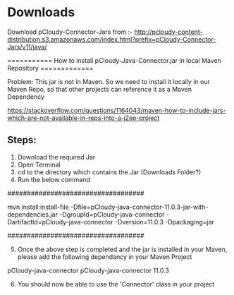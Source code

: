 # Downloads

Download pCloudy-Connector-Jars from :- http://pcloudy-content-distribution.s3.amazonaws.com/index.html?prefix=pCloudy-Connector-Jars/v11/java/


=========== How to install pCloudy-Java-Connector.jar in local Maven Repository =============



Problem: This jar is not in Maven. So we need to install it locally in our Maven Repo,
so that other projects can reference it as a Maven Dependency



https://stackoverflow.com/questions/1164043/maven-how-to-include-jars-which-are-not-available-in-reps-into-a-j2ee-project



Steps:
----------- 

1. Download the required Jar
2. Open Terminal
3. cd to the directory which contains the Jar (Downloads Folder?)
4. Run the below command

###################################

mvn install:install-file -Dfile=pCloudy-java-connector-11.0.3-jar-with-dependencies.jar -DgroupId=pCloudy-java-connector -DartifactId=pCloudy-java-connector -Dversion=11.0.3 -Dpackaging=jar

###################################

5. Once the above step is completed and the jar is installed in your Maven, please add the following dependancy in your Maven Project

<dependency>
<groupId>pCloudy-java-connector</groupId>
<artifactId>pCloudy-java-connector</artifactId>
<version>11.0.3</version>
</dependency>

6. You should now be able to use the 'Connector' class in your project




